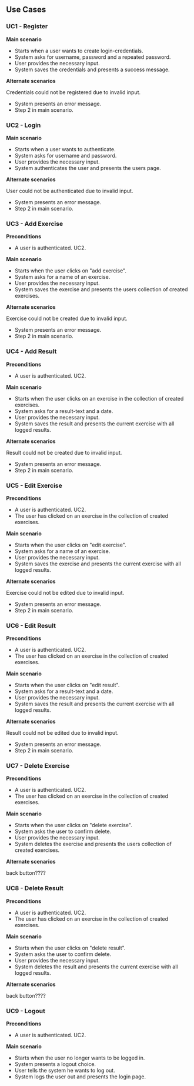 ## Use Cases

### UC1 - Register

**Main scenario**

* Starts when a user wants to create login-credentials.
* System asks for username, password and a repeated password.
* User provides the necessary input.
* System saves the credentials and presents a success message.

**Alternate scenarios**

Credentials could not be registered due to invalid input.

* System presents an error message.
* Step 2 in main scenario.

### UC2 - Login

**Main scenario**

* Starts when a user wants to authenticate.
* System asks for username and password.
* User provides the necessary input.
* System authenticates the user and presents the users page.

**Alternate scenarios**

User could not be authenticated due to invalid input.

* System presents an error message.
* Step 2 in main scenario.

### UC3 - Add Exercise

**Preconditions**

* A user is authenticated. UC2.

**Main scenario**

* Starts when the user clicks on "add exercise".
* System asks for a name of an exercise.
* User provides the necessary input.
* System saves the exercise and presents the users collection of created exercises.

**Alternate scenarios**

Exercise could not be created due to invalid input.

* System presents an error message.
* Step 2 in main scenario.

### UC4 - Add Result

**Preconditions**

* A user is authenticated. UC2.

**Main scenario**

* Starts when the user clicks on an exercise in the collection of created exercises.
* System asks for a result-text and a date.
* User provides the necessary input.
* System saves the result and presents the current exercise with all logged results.

**Alternate scenarios**

Result could not be created due to invalid input.

* System presents an error message.
* Step 2 in main scenario.

### UC5 - Edit Exercise

**Preconditions**

* A user is authenticated. UC2.
* The user has clicked on an exercise in the collection of created exercises.

**Main scenario**

* Starts when the user clicks on "edit exercise".
* System asks for a name of an exercise.
* User provides the necessary input.
* System saves the exercise and presents the current exercise with all logged results.

**Alternate scenarios**

Exercise could not be edited due to invalid input.

* System presents an error message.
* Step 2 in main scenario.

### UC6 - Edit Result

**Preconditions**

* A user is authenticated. UC2.
* The user has clicked on an exercise in the collection of created exercises.

**Main scenario**

* Starts when the user clicks on "edit result".
* System asks for a result-text and a date.
* User provides the necessary input.
* System saves the result and presents the current exercise with all logged results.

**Alternate scenarios**

Result could not be edited due to invalid input.

* System presents an error message.
* Step 2 in main scenario.

### UC7 - Delete Exercise

**Preconditions**

* A user is authenticated. UC2.
* The user has clicked on an exercise in the collection of created exercises.

**Main scenario**

* Starts when the user clicks on "delete exercise".
* System asks the user to confirm delete.
* User provides the necessary input.
* System deletes the exercise and presents the users collection of created exercises.

**Alternate scenarios**

back button????

### UC8 - Delete Result

**Preconditions**

* A user is authenticated. UC2.
* The user has clicked on an exercise in the collection of created exercises.

**Main scenario**

* Starts when the user clicks on "delete result".
* System asks the user to confirm delete.
* User provides the necessary input.
* System deletes the result and presents the current exercise with all logged results.

**Alternate scenarios**

back button????

### UC9 - Logout

**Preconditions**

* A user is authenticated. UC2.

**Main scenario**

* Starts when the user no longer wants to be logged in.
* System presents a logout choice.
* User tells the system he wants to log out.
* System logs the user out and presents the login page.